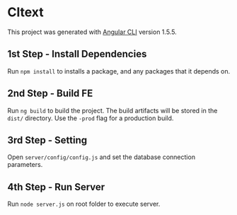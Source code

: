 # Cltext

This project was generated with [Angular CLI](https://github.com/angular/angular-cli) version 1.5.5.

## 1st Step - Install Dependencies

Run `npm install` to installs a package, and any packages that it depends on.

## 2nd Step - Build FE

Run `ng build` to build the project. The build artifacts will be stored in the `dist/` directory. Use the `-prod` flag for a production build.

## 3rd Step - Setting 

Open `server/config/config.js` and set the database connection parameters.

## 4th Step - Run Server

Run `node server.js` on root folder to execute server.